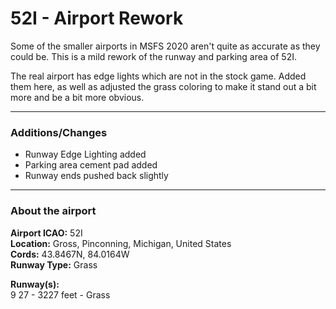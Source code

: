 # 52I - Airport Rework

Some of the smaller airports in MSFS 2020 aren't quite as accurate as they could be.
This is a mild rework of the runway and parking area of 52I.

The real airport has edge lights which are not in the stock game.
Added them here, as well as adjusted the grass coloring to make it stand out a bit more and be a bit more obvious.

---

### Additions/Changes ###

* Runway Edge Lighting added
* Parking area cement pad added
* Runway ends pushed back slightly

---

### About the airport ###
**Airport ICAO:** 52I  
**Location:** Gross, Pinconning, Michigan, United States  
**Cords:** 43.8467N, 84.0164W  
**Runway Type:** Grass

**Runway(s):**  
9 27 - 3227 feet - Grass